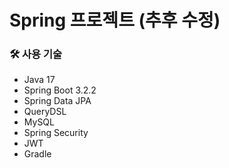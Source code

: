 # Spring 프로젝트 (추후 수정)
### 🛠 사용 기술
- Java 17
- Spring Boot 3.2.2
- Spring Data JPA
- QueryDSL
- MySQL
- Spring Security
- JWT
- Gradle
